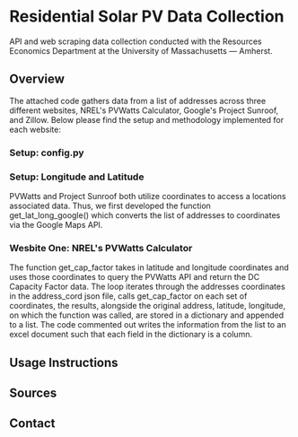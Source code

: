 # Residential Solar PV Data Collection 
API and web scraping data collection conducted with the Resources Economics Department at the University of Massachusetts — Amherst. 

## Overview
The attached code gathers data from a list of addresses across three different websites, NREL's PVWatts Calculator, Google's Project Sunroof, and Zillow.  Below please find the setup and methodology implemented for each website:  

### Setup: config.py

### Setup: Longitude and Latitude
PVWatts and Project Sunroof both utilize coordinates to access a locations associated data.  Thus, we first developed the function get_lat_long_google() which converts the list of addresses to coordinates via the Google Maps API.


### Wesbite One: NREL's PVWatts Calculator
The function get_cap_factor takes in latitude and longitude coordinates and uses those coordinates to query the PVWatts API and return the  DC Capacity Factor data.  The loop iterates through the addresses coordinates in the address_cord json file, calls get_cap_factor on each set of coordinates, the results, alongside the original address, latitude, longitude, on which the function was called, are stored in a dictionary and appended to a list.  The code commented out writes the information from the list to an excel document such that each field in the dictionary is a column. 


## Usage Instructions

## Sources 

## Contact 
